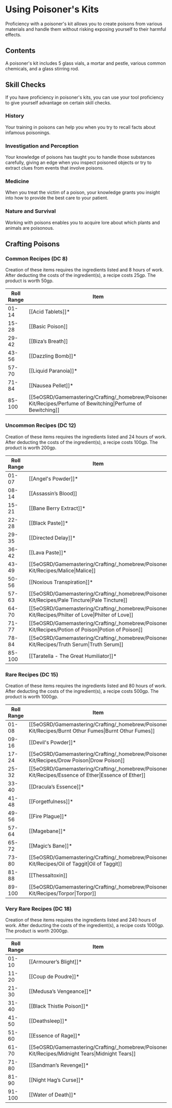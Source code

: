 # Using Poisoner's Kits
Proficiency with a poisoner's kit allows you to create poisons from various materials and handle them without risking exposing yourself to their harmful effects.

## Contents
A poisoner's kit includes 5 glass vials, a mortar and pestle, various common chemicals, and a glass stirring rod.

## Skill Checks
If you have proficiency in poisoner's kits, you can use your tool proficiency to give yourself advantage on certain skill checks.

### History
Your training in poisons can help you when you try to recall facts about infamous poisonings.

### Investigation and Perception
Your knowledge of poisons has taught you to handle those substances carefully, giving an edge when you inspect poisoned objects or try to extract clues from events that involve poisons.

### Medicine
When you treat the victim of a poison, your knowledge grants you insight into how to provide the best care to your patient.

### Nature and Survival
Working with poisons enables you to acquire lore about which plants and animals are poisonous.


## Crafting Poisons

### Common Recipes (DC 8)
Creation of these items requires the ingredients listed and 8 hours of work. After deducting the costs of the ingredient(s), a recipe costs 25gp. The product is worth 50gp.

| Roll Range | Item                                                                                                          |
| ---------- | ------------------------------------------------------------------------------------------------------------- |
| 01-14      | [[Acid Tablets]]*                                                                                             |
| 15-28      | [[Basic Poison]]                                                                                              |
| 29-42      | [[Biza’s Breath]]                                                                                             |
| 43-56      | [[Dazzling Bomb]]*                                                                                            |
| 57-70      | [[Liquid Paranoia]]*                                                                                          |
| 71-84      | [[Nausea Pellet]]*                                                                                            |
| 85-100     | [[5eOSRD/Gamemastering/Crafting/_homebrew/Poisoner Kit/Recipes/Perfume of Bewitching\|Perfume of Bewitching]] |

### Uncommon Recipes (DC 12)
Creation of these items requires the ingredients listed and 24 hours of work. After deducting the costs of the ingredient(s), a recipe costs 100gp. The product is worth 200gp.

| Roll Range | Item                                                                                                |
| ---------- | --------------------------------------------------------------------------------------------------- |
| 01-07      | [[Angel's Powder]]*                                                                                 |
| 08-14      | [[Assassin’s Blood]]                                                                                |
| 15-21      | [[Bane Berry Extract]]*                                                                             |
| 22-28      | [[Black Paste]]*                                                                                    |
| 29-35      | [[Directed Delay]]*                                                                                 |
| 36-42      | [[Lava Paste]]*                                                                                     |
| 43-49      | [[5eOSRD/Gamemastering/Crafting/_homebrew/Poisoner Kit/Recipes/Malice\|Malice]]                     |
| 50-56      | [[Noxious Transpiration]]*                                                                          |
| 57-63      | [[5eOSRD/Gamemastering/Crafting/_homebrew/Poisoner Kit/Recipes/Pale Tincture\|Pale Tincture]]       |
| 64-70      | [[5eOSRD/Gamemastering/Crafting/_homebrew/Poisoner Kit/Recipes/Philter of Love\|Philter of Love]]   |
| 71-77      | [[5eOSRD/Gamemastering/Crafting/_homebrew/Poisoner Kit/Recipes/Potion of Poison\|Potion of Poison]] |
| 78-84      | [[5eOSRD/Gamemastering/Crafting/_homebrew/Poisoner Kit/Recipes/Truth Serum\|Truth Serum]]           |
| 85-100     | [[Taratella - The Great Humiliator]]*                                                               |

### Rare Recipes (DC 15)
Creation of these items requires the ingredients listed and 80 hours of work. After deducting the costs of the ingredient(s), a recipe costs 500gp. The product is worth 1000gp.

| Roll Range | Item                                             |
|------------|--------------------------------------------------|
| 01-08      | [[5eOSRD/Gamemastering/Crafting/_homebrew/Poisoner Kit/Recipes/Burnt Othur Fumes\|Burnt Othur Fumes]] |
| 09-16      | [[Devil's Powder]]*                             |
| 17-24      | [[5eOSRD/Gamemastering/Crafting/_homebrew/Poisoner Kit/Recipes/Drow Poison\|Drow Poison]] |
| 25-32      | [[5eOSRD/Gamemastering/Crafting/_homebrew/Poisoner Kit/Recipes/Essence of Ether\|Essence of Ether]] |
| 33-40      | [[Dracula’s Essence]]*                          |
| 41-48      | [[Forgetfulness]]*                              |
| 49-56      | [[Fire Plague]]*                                |
| 57-64      | [[Magebane]]*                                   |
| 65-72      | [[Magic’s Bane]]*                               |
| 73-80      | [[5eOSRD/Gamemastering/Crafting/_homebrew/Poisoner Kit/Recipes/Oil of Taggit\|Oil of Taggit]] |
| 81-88      | [[Thessaltoxin]]                                |
| 89-100     | [[5eOSRD/Gamemastering/Crafting/_homebrew/Poisoner Kit/Recipes/Torpor\|Torpor]] |

### Very Rare Recipes (DC 18)
Creation of these items requires the ingredients listed and 240 hours of work. After deducting the costs of the ingredient(s), a recipe costs 1000gp. The product is worth 2000gp.

| Roll Range | Item                                             |
|------------|--------------------------------------------------|
| 01-10      | [[Armourer’s Blight]]*                          |
| 11-20      | [[Coup de Poudre]]*                             |
| 21-30      | [[Medusa’s Vengeance]]*                         |
| 31-40      | [[Black Thistle Poison]]*                       |
| 41-50      | [[Deathsleep]]*                                 |
| 51-60      | [[Essence of Rage]]*                            |
| 61-70      | [[5eOSRD/Gamemastering/Crafting/_homebrew/Poisoner Kit/Recipes/Midnight Tears\|Midnight Tears]] |
| 71-80      | [[Sandman’s Revenge]]*                          |
| 81-90      | [[Night Hag’s Curse]]*                          |
| 91-100     | [[Water of Death]]*                             |
